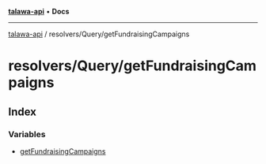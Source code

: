 [**talawa-api**](../../../README.md) • **Docs**

***

[talawa-api](../../../modules.md) / resolvers/Query/getFundraisingCampaigns

# resolvers/Query/getFundraisingCampaigns

## Index

### Variables

- [getFundraisingCampaigns](variables/getFundraisingCampaigns.md)
